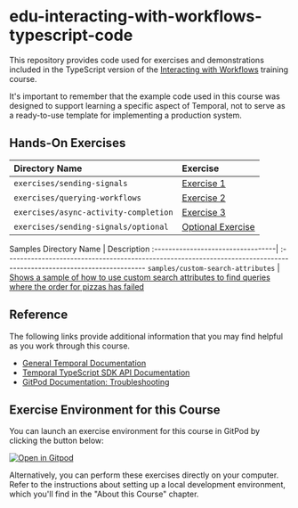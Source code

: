 # edu-interacting-with-workflows-typescript-code

This repository provides code used for exercises and demonstrations
included in the TypeScript version of the
[Interacting with Workflows](https://learn.temporal.io/courses/interacting-with-workflows)
training course.

It's important to remember that the example code used in this course was designed to support learning a specific aspect of Temporal, not to serve as a ready-to-use template for implementing a production system.

## Hands-On Exercises

| Directory Name                        | Exercise                                                          |
| :------------------------------------ | :---------------------------------------------------------------- |
| `exercises/sending-signals`           | [Exercise 1](exercises/sending-signals/README.md)                 |
| `exercises/querying-workflows`        | [Exercise 2](exercises/querying-workflows/README.md)              |
| `exercises/async-activity-completion` | [Exercise 3](exercises/async-activity-completion/README.md)       |
| `exercises/sending-signals/optional`  | [Optional Exercise](exercises/sending-signals/optional/README.md) |

Samples
Directory Name | Description
:----------------------------------| :---------------------------------------------------------------------------------------------------------------------
`samples/custom-search-attributes` | [Shows a sample of how to use custom search attributes to find queries where the order for pizzas has failed](samples/custom-search-attributes)

## Reference

The following links provide additional information that you may find helpful as you work through this course.

- [General Temporal Documentation](https://docs.temporal.io/)
- [Temporal TypeScript SDK API Documentation](https://typescript.temporal.io)
- [GitPod Documentation: Troubleshooting](https://www.gitpod.io/docs/troubleshooting)

## Exercise Environment for this Course

You can launch an exercise environment for this course in GitPod by
clicking the button below:

[![Open in Gitpod](https://gitpod.io/button/open-in-gitpod.svg)](https://gitpod.io/#https://github.com/temporalio/edu-interacting-with-workflows-typescript-code)

Alternatively, you can perform these exercises directly on your computer. Refer to the instructions about setting up a local development environment, which you'll find in the "About this Course" chapter.
